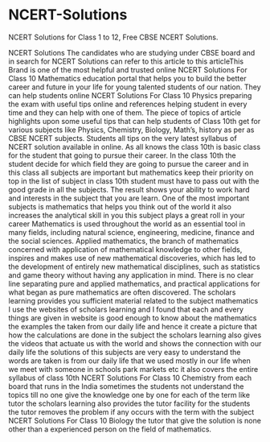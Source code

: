 # NCERT-Solutions

NCERT Solutions for Class 1 to 12, Free CBSE NCERT Solutions.

NCERT Solutions The candidates who are studying under CBSE board and in search for NCERT Solutions can refer to this article to this articleThis Brand is one of the most helpful and trusted online NCERT Solutions For Class 10 Mathematics education portal that helps you to  build the better career and future in your life for young talented students of our nation. They can help students online NCERT Solutions For Class 10 Physics  preparing the exam with useful tips online and references helping student in every time and they can help with one of them. The piece of topics of article highlights upon some useful tips that can help students of Class 10th get for various subjects like Physics, Chemistry, Biology, Math’s, history as per as CBSE NCERT subjects. Students all tips on the very latest syllabus of NCERT solution available in online. As all knows the class 10th is basic class for the student that going to pursue their career. In the class 10th the student decide for which field they are going to pursue the career and in this class all subjects are important but mathematics keep their priority on top in the list of subject in class 10th student must have to pass out with the good grade in all the subjects. The result shows your ability to work hard and interests in the subject that you are learn. One of the most important subjects is mathematics that helps you think out of the world it also increases the analytical skill in you this subject plays a great roll in your career Mathematics is used throughout the world as an essential tool in many fields, including natural science, engineering, medicine, finance and the social sciences. Applied mathematics, the branch of mathematics concerned with application of mathematical knowledge to other fields, inspires and makes use of new mathematical discoveries, which has led to the development of entirely new mathematical disciplines, such as statistics and game theory without having any application in mind. There is no clear line separating pure and applied mathematics, and practical applications for what began as pure mathematics are often discovered. The scholars learning provides you sufficient material related to the subject mathematics I use the websites of scholars learning and I found that each and every things are given in website is good enough to know about the mathematics the examples the taken from our daily life and hence it create a picture that how the calculations are done in the subject the scholars learning also gives the videos that actuate us with the world and shows the connection with our daily life the solutions of this subjects are very easy to understand the words are taken is from our daily life that we used mostly in our life when we meet with someone in schools park markets etc it also covers the entire syllabus of class 10th NCERT Solutions For Class 10 Chemistry from each board that runs in the India sometimes the students not understand the topics till no one give the knowledge one by one for each of the term like tutor the scholars learning also provides the tutor facility for the students the tutor removes the problem if any occurs with the term with the subject NCERT Solutions For Class 10 Biology the tutor that give the solution is none other than a experienced person on the field of mathematics. 

